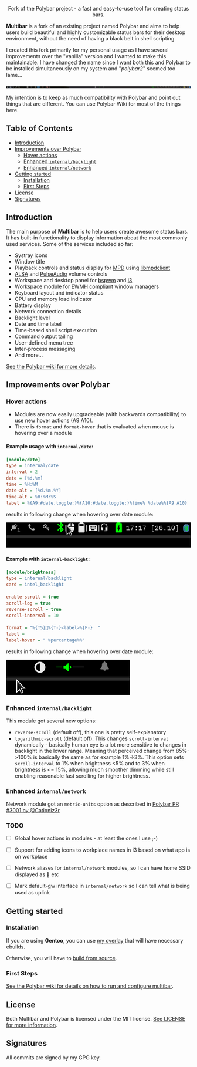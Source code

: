 <p align="center">
Fork of the Polybar project - a fast and easy-to-use tool for creating status bars.
</p>

**Multibar** is a fork of an existing project named Polybar and aims to help users build beautiful and highly customizable status bars
for their desktop environment, without the need of having a black belt in shell scripting.

I created this fork primarily for my personal usage as I have several improvements over the "vanilla" version and I wanted to make this maintainable.
I have changed the name since I want both this and Polybar to be installed simultaneously on my system and "_polybar2_" seemed too lame...

![default configuration screenshot](doc/_static/default.png)

My intention is to keep as much compatibility with Polybar and point out things that are different. You can use Polybar Wiki for most of the things here.

## Table of Contents

* [Introduction](#introduction)
* [Improvements over Polybar](#improvements-over-polybar)
  * [Hover actions](#hover-actions)
  * [Enhanced `internal/backlight`](#enhanced-internalbacklight)
  * [Enhanced `internal/network`](#enhanced-internalnetwork)
* [Getting started](#getting-started)
  * [Installation](#installation)
  * [First Steps](#first-steps)
* [License](#license)
* [Signatures](#signatures)

## Introduction

The main purpose of **Multibar** is to help users create awesome status bars.
It has built-in functionality to display information about the most commonly used services.
Some of the services included so far:

- Systray icons
- Window title
- Playback controls and status display for [MPD](https://www.musicpd.org/) using [libmpdclient](https://www.musicpd.org/libs/libmpdclient/)
- [ALSA](https://www.alsa-project.org/main/index.php/Main_Page) and [PulseAudio](https://www.freedesktop.org/wiki/Software/PulseAudio/) volume controls
- Workspace and desktop panel for [bspwm](https://github.com/baskerville/bspwm) and [i3](https://github.com/i3/i3)
- Workspace module for [EWMH compliant](https://specifications.freedesktop.org/wm-spec/wm-spec-1.3.html#idm140130320786080) window managers
- Keyboard layout and indicator status
- CPU and memory load indicator
- Battery display
- Network connection details
- Backlight level
- Date and time label
- Time-based shell script execution
- Command output tailing
- User-defined menu tree
- Inter-process messaging
- And more...

[See the Polybar wiki for more details](https://github.com/polybar/polybar/wiki).

## Improvements over Polybar

### Hover actions
- Modules are now easily upgradeable (with backwards compatibility) to use new hover actions (A9 A10).
- There is `format` and `format-hover` that is evaluated when mouse is hovering over a module

#### Example usage with `internal/date`:
```ini
[module/date]
type = internal/date
interval = 2
date = [%d.%m]
time = %H:%M
date-alt = [%d.%m.%Y]
time-alt = %H:%M:%S
label = %{A9:#date.toggle:}%{A10:#date.toggle:}%time% %date%%{A9 A10}
```
results in following change when hovering over date module:

![hover off](doc/_static/date-hover.gif)

#### Example with `internal-backlight`:
```ini
[module/brightness]
type = internal/backlight
card = intel_backlight

enable-scroll = true
scroll-log = true
reverse-scroll = true
scroll-interval = 10

format = "%{T5}%{T-}<label>%{F-}  "
label =
label-hover = " %percentage%%"
```
results in following change when hovering over date module:

![hover off](doc/_static/brightness-hover.gif)

### Enhanced `internal/backlight`
This module got several new options:
- `reverse-scroll` (default off), this one is pretty self-explanatory
- `logarithmic-scroll` (default off). This changes `scroll-interval` dynamically - basically human eye is a lot more sensitive to
changes in backlight in the lower range. Meaning that perceived change from 85%->100% is basically the same as for example 1%->3%.
This option sets `scroll-interval` to 1% when brightness <5% and to 3% when brightness is <= 15%, allowing much smoother dimming
while still enabling reasonable fast scrolling for higher brightness.

### Enhanced `internal/network`
Network module got an `metric-units` option as described in [Polybar PR #3001 by @Cationiz3r](https://github.com/polybar/polybar/pull/3001)

### TODO
- [ ] Global hover actions in modules - at least the ones I use ;-)
- [ ] Support for adding icons to workplace names in i3 based on what app is on workplace
- [ ] Network aliases for `internal/network` modules, so I can have home SSID displayed as  etc
- [ ] Mark default-gw interface in `internal/network` so I can tell what is being used as uplink


## Getting started

### Installation
If you are using **Gentoo**, you can use [my overlay](https://github.com/xoores/gentoo-overlay) that will have necessary ebuilds.

Otherwise, you will have to [build from source](https://github.com/polybar/polybar/wiki/Compiling).

### First Steps
[See the Polybar wiki for details on how to run and configure multibar](https://github.com/polybar/polybar/wiki).

## License

Both Multibar and Polybar is licensed under the MIT license. [See LICENSE for more information](https://github.com/xoores/multibar/blob/master/LICENSE).

## Signatures

All commits are signed by my GPG key.